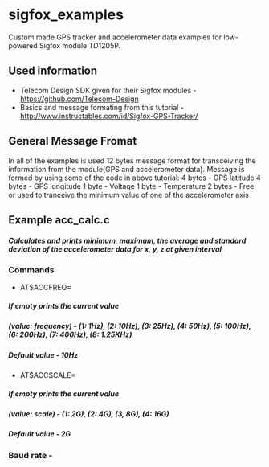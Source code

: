 # sigfox_examples
Custom made GPS tracker and accelerometer data examples for low-powered Sigfox module TD1205P.

## Used information

* Telecom Design SDK given for their Sigfox modules - https://github.com/Telecom-Design
* Basics and message formating from this tutorial - http://www.instructables.com/id/Sigfox-GPS-Tracker/

## General Message Fromat
  In all of the examples is used 12 bytes message format for transceiving the information from the module(GPS and accelerometer data). Message is formed by using some of the code in above tutorial:
  4 bytes - GPS latitude
  4 bytes - GPS longitude
  1 byte - Voltage
  1 byte - Temperature
  2 bytes - Free or used to tranceive the minimum value of one of the accelerometer axis  

## Example acc_calc.c
##### Calculates and prints minimum, maximum, the average and standard deviation of the accelerometer data for x, y, z at given interval
### Commands
* AT$ACCFREQ= 
##### If empty prints the current value
##### (value: frequency) - (1: 1Hz), (2: 10Hz), (3: 25Hz), (4: 50Hz), (5: 100Hz), (6: 200Hz), (7: 400Hz), (8: 1.25KHz)
##### Default value - 10Hz
* AT$ACCSCALE=
##### If empty prints the current value
##### (value: scale) - (1: 2G), (2: 4G), (3, 8G), (4: 16G)
##### Default value - 2G
### Baud rate - 
